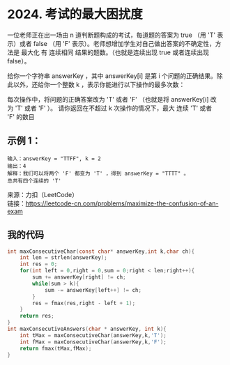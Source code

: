 # 2024. 考试的最大困扰度
一位老师正在出一场由 n 道判断题构成的考试，每道题的答案为 true （用 'T' 表示）或者 false （用 'F' 表示）。老师想增加学生对自己做出答案的不确定性，方法是 最大化 有 连续相同 结果的题数。（也就是连续出现 true 或者连续出现 false）。

给你一个字符串 answerKey ，其中 answerKey[i] 是第 i 个问题的正确结果。除此以外，还给你一个整数 k ，表示你能进行以下操作的最多次数：

每次操作中，将问题的正确答案改为 'T' 或者 'F' （也就是将 answerKey[i] 改为 'T' 或者 'F' ）。
请你返回在不超过 k 次操作的情况下，最大 连续 'T' 或者 'F' 的数目
## 示例 1：
```
输入：answerKey = "TTFF", k = 2
输出：4
解释：我们可以将两个 'F' 都变为 'T' ，得到 answerKey = "TTTT" 。
总共有四个连续的 'T' 
```
来源：力扣（LeetCode）  
链接：https://leetcode-cn.com/problems/maximize-the-confusion-of-an-exam
## 我的代码
```C
int maxConsecutiveChar(const char* answerKey,int k,char ch){
    int len = strlen(answerKey);
    int res = 0;
    for(int left = 0,right = 0,sum = 0;right < len;right++){
        sum += answerKey[right] != ch;
        while(sum > k){
            sum -= answerKey[left++] != ch;
        }
        res = fmax(res,right - left + 1);
    }
    return res;
}
int maxConsecutiveAnswers(char * answerKey, int k){
    int tMax = maxConsecutiveChar(answerKey,k,'T');
    int fMax = maxConsecutiveChar(answerKey,k,'F');
    return fmax(tMax,fMax);
}
```
